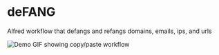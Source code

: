# deFANG
Alfred workflow that defangs and refangs domains, emails, ips, and urls

![Demo GIF showing copy/paste workflow](https://github.com/deltajuliet/deFANG/raw/main/deFANG.gif)
